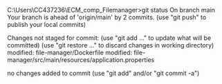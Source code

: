 C:\Users\CC437236\ECM_comp_Filemanager>git status
On branch main
Your branch is ahead of 'origin/main' by 2 commits.
  (use "git push" to publish your local commits)

Changes not staged for commit:
  (use "git add <file>..." to update what will be committed)
  (use "git restore <file>..." to discard changes in working directory)
        modified:   file-manager/Dockerfile
        modified:   file-manager/src/main/resources/application.properties

no changes added to commit (use "git add" and/or "git commit -a")
